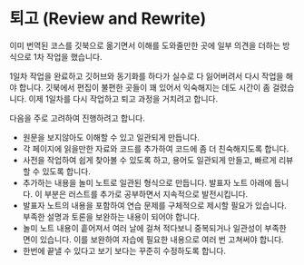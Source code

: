 # 퇴고 (Review and Rewrite)

이미 번역된 코스를 깃북으로 옮기면서 이해를 도와줄만한 곳에 일부 의견을 더하는 방식으로 1차 작업을 했습니다.&#x20;

1일차 작업을 완료하고 깃허브와 동기화를 하다가 실수로 다 잃어버려서 다시 작업을 해야 합니다. 깃북에서 편집이 불편한 곳들이 꽤 있어서 익숙해지는 데도 시간이 좀 걸렸습니다. 이제 1일차를 다시 작업하고 퇴고 과정을 거치려고 합니다.&#x20;

다음을 주로 고려하여 진행하려고 합니다.

* 원문을 보지않아도 이해할 수 있고 일관되게 만듭니다.&#x20;
* 각 페이지에 읽을만한 자료와 코드를 추가하여 코드에 좀 더 친숙해지도록 합니다.&#x20;
* 사전을 작업하여 쉽게 찾아볼 수 있도록 하고, 용어도 일관되게 만들고, 빠르게 리뷰할 수 있도록 합니다.&#x20;
* 추가하는 내용을 놀미 노트로 일관된 형식으로 만듭니다. 발표자 노트 아래에 둡니다. 이 부분은 러스트를 추가로 공부하면서 지속적으로 발전시킵니다.&#x20;
* 발표자 노트의 내용을 포함하여 연습 문제를 구체적으로 제시할 필요가 있습니다. 부족한 설명과 토론을 보완하는 내용이 되어야 합니다.&#x20;
* 놀미 노트 내용이 흩어져서 여러 날에 걸쳐 적다보니 중복되거나 일관성이 부족한 면이 있습니다. 이를 보완하여 자습에 필요한 내용으로 여러 번 고쳐써야 합니다.&#x20;
* 한번에 끝낼 수 있다고 보기 보다는 꾸준히 수정하도록 합니다.&#x20;
